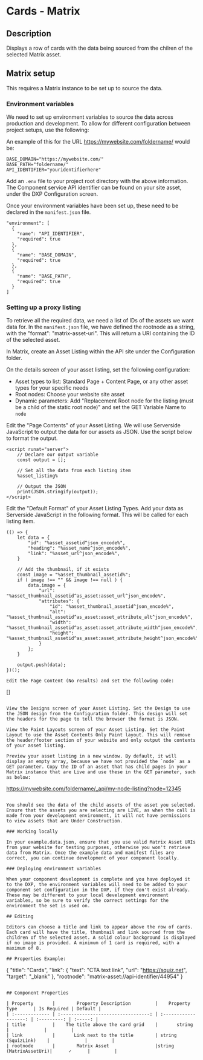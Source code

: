# Cards - Matrix

## Description

Displays a row of cards with the data being sourced from the chilren of the selected Matrix asset.

## Matrix setup

This requires a Matrix instance to be set up to source the data.

### Environment variables

We need to set up environment variables to source the data across production and development. To allow for different configuration between project setups, use the following:

An example of this for the URL https://mywebsite.com/foldername/ would be:

```
BASE_DOMAIN="https://mywebsite.com/"
BASE_PATH="foldername/"
API_IDENTIFIER="youridentifierhere"
```

Add an `.env` file to your project root directory with the above information. The Component service API identifier can be found on your site asset, under the DXP Configuration screen.

Once your environment variables have been set up, these need to be declared in the `manifest.json` file.

```
"environment": [
  {
    "name": "API_IDENTIFIER",
    "required": true
  },
  {
    "name": "BASE_DOMAIN",
    "required": true
  },
  {
    "name": "BASE_PATH",
    "required": true
  }
]
```

### Setting up a proxy listing

To retrieve all the required data, we need a list of IDs of the assets we want data for. In the `manifest.json` file, we have defined the rootnode as a string, with the "format": "matrix-asset-uri". This will return a URI containing the ID of the selected asset.

In Matrix, create an Asset Listing within the API site under the Configuration folder.

On the details screen of your asset listing, set the following configuration:

- Asset types to list: Standard Page + Content Page, or any other asset types for your specific needs
- Root nodes: Choose your website site asset
- Dynamic parameters: Add "Replacement Root node for the listing (must be a child of the static root node)" and set the GET Variable Name to `node`

Edit the "Page Contents" of your Asset Listing. We will use Serverside JavaScript to output the data for our assets as JSON. Use the script below to format the output.

```
<script runat="server">
    // Declare our output variable
    const output = [];

    // Set all the data from each listing item
    %asset_listing%

    // Output the JSON
    print(JSON.stringify(output));
</script>
```

Edit the "Default Format" of your Asset Listing Types. Add your data as Serverside JavaScript in the following format. This will be called for each listing item.

```
(() => {
    let data = {
        "id": "%asset_assetid^json_encode%",
        "heading": "%asset_name^json_encode%",
        "link": "%asset_url^json_encode%",
    }

    // Add the thumbnail, if it exists
    const image = "%asset_thumbnail_assetid%";
    if ( image !== "" && image !== null ) {
        data.image = {
            "url": "%asset_thumbnail_assetid^as_asset:asset_url^json_encode%",
            "attributes": {
                "id": "%asset_thumbnail_assetid^json_encode%",
                "alt": "%asset_thumbnail_assetid^as_asset:asset_attribute_alt^json_encode%",
                "width": "%asset_thumbnail_assetid^as_asset:asset_attribute_width^json_encode%",
                "height": "%asset_thumbnail_assetid^as_asset:asset_attribute_height^json_encode%"
            }
        };
    }

    output.push(data);
})();

Edit the Page Content (No results) and set the following code:
```

[]

```

View the Designs screen of your Asset Listing. Set the Design to use the JSON design from the Configuration folder. This design will set the headers for the page to tell the browser the format is JSON.

View the Paint Layouts screen of your Asset Listing. Set the Paint Layout to use the Asset Contents Only Paint layout. This will remove the header/footer section of your website and only output the contents of your asset listing.

Preview your asset listing in a new window. By default, it will display an empty array, because we have not provided the `node` as a GET parameter. Copy the ID of an asset that has child pages in your Matrix instance that are Live and use these in the GET parameter, such as below:
```

https://mywebsite.com/foldername/_api/my-node-listing?node=12345

```

You should see the data of the child assets of the asset you selected. Ensure that the assets you are selecting are LIVE, as when the call is made from your development environment, it will not have permissions to view assets that are Under Construction.

### Working locally

In your example.data.json, ensure that you use valid Matrix Asset URIs from your website for testing purposes, otherwise you won't retrieve data from Matrix. Once the example data and manifest files are correct, you can continue development of your component locally.

### Deploying environment variables

When your component development is complete and you have deployed it to the DXP, the environment variables will need to be added to your component set configuration in the DXP, if they don't exist already. These may be different to your local development environment variables, so be sure to verify the correct settings for the environment the set is used on.

## Editing

Editors can choose a title and link to appear above the row of cards. Each card will have the title, thumbnail and link sourced from the children of the selected asset. A solid colour background is displayed if no image is provided. A minimum of 1 card is required, with a maximum of 8.

## Properties Example:

```

{
"title": "Cards",
"link": {
"text": "CTA text link",
"url": "https://squiz.net",
"target": "\_blank"
},
"rootnode": "matrix-asset://api-identifier/44954"
}

```

## Component Properties

| Property       |        Property Description         |    Property Type      | Is Required | Default |
| :------------- | :---------------------------------: | :-------------------: | :---------: | :-----: |
| title          |    The title above the card grid    |       string          |             |         |
| link           |       Link next to the title        | string (SquizLink)    |             |         |
| rootnode       |        Matrix Asset                 |string (MatrixAssetUri)|      ✓      |         |
```
